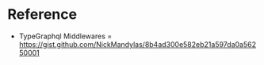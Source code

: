 # Reference

- TypeGraphql Middlewares = https://gist.github.com/NickMandylas/8b4ad300e582eb21a597da0a56250001
